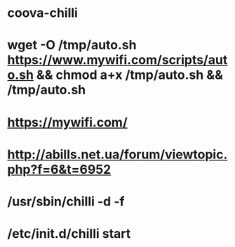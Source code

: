 # coova-chilli
# wget -O /tmp/auto.sh https://www.mywifi.com/scripts/auto.sh && chmod a+x /tmp/auto.sh && /tmp/auto.sh 
# https://mywifi.com/
# http://abills.net.ua/forum/viewtopic.php?f=6&t=6952
# /usr/sbin/chilli -d -f
# /etc/init.d/chilli start
